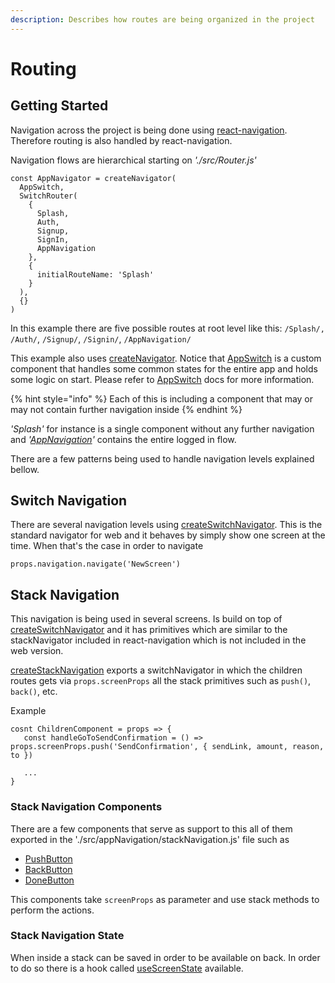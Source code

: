 ```yaml
---
description: Describes how routes are being organized in the project
---
```


# Routing

## Getting Started

Navigation across the project is being done using [react-navigation](https://reactnavigation.org/docs/en/web-support.html). Therefore routing is also handled by react-navigation.

Navigation flows are hierarchical starting on _'./src/Router.js'_

```text
const AppNavigator = createNavigator(
  AppSwitch,
  SwitchRouter(
    {
      Splash,
      Auth,
      Signup,
      SignIn,
      AppNavigation
    },
    {
      initialRouteName: 'Splash'
    }
  ),
  {}
)
```

In this example there are five possible routes at root level like this: `/Splash/,` `/Auth/`, `/Signup/`, `/Signin/`, `/AppNavigation/`

This example also uses [createNavigator](https://reactnavigation.org/docs/en/custom-navigators.html#createnavigator). Notice that [AppSwitch](routing.md) is a custom component that handles some common states for the entire app and holds some logic on start. Please refer to [AppSwitch](routing.md) docs for more information.

{% hint style="info" %}
Each of this is including a component that may or may not contain further navigation inside
{% endhint %}

_'Splash'_ for instance is a single component without any further navigation and _'_[_AppNavigation_](https://github.com/GoodDollar/GoodDAPP/tree/b00db878d6079d7a2a8a9982f3943c2707f51747/docs/dapp/components/app-navigation.md)_'_ contains the entire logged in flow.

There are a few patterns being used to handle navigation levels explained bellow.

## Switch Navigation

There are several navigation levels using [createSwitchNavigator](https://reactnavigation.org/docs/en/switch-navigator.html). This is the standard navigator for web and it behaves by simply show one screen at the time. When that's the case in order to navigate

```text
props.navigation.navigate('NewScreen')
```

## Stack Navigation

This navigation is being used in several screens. Is build on top of [createSwitchNavigator](https://reactnavigation.org/docs/en/switch-navigator.html) and it has primitives which are similar to the stackNavigator included in react-navigation which is not included in the web version.

[createStackNavigation](https://github.com/GoodDollar/GoodDAPP/tree/b00db878d6079d7a2a8a9982f3943c2707f51747/docs/dapp/components/app-navigation.md#createstacknavigator) exports a switchNavigator in which the children routes gets via `props.screenProps` all the stack primitives such as `push()`, `back()`, etc.

Example

```text
cosnt ChildrenComponent = props => {
   const handleGoToSendConfirmation = () => props.screenProps.push('SendConfirmation', { sendLink, amount, reason, to })

   ...
}
```

### Stack Navigation Components

There are a few components that serve as support to this all of them exported in the './src/appNavigation/stackNavigation.js' file such as

* [PushButton](https://github.com/GoodDollar/GoodDAPP/tree/b00db878d6079d7a2a8a9982f3943c2707f51747/docs/dapp/components/app-navigation.md#pushbutton)
* [BackButton](https://github.com/GoodDollar/GoodDAPP/tree/b00db878d6079d7a2a8a9982f3943c2707f51747/docs/dapp/components/app-navigation.md#backbutton)
* [DoneButton](https://github.com/GoodDollar/GoodDAPP/tree/b00db878d6079d7a2a8a9982f3943c2707f51747/docs/dapp/components/app-navigation.md#donebutton)

This components take `screenProps` as parameter and use stack methods to perform the actions.

### Stack Navigation State

When inside a stack can be saved in order to be available on back. In order to do so there is a hook called [useScreenState](https://github.com/GoodDollar/GoodDAPP/tree/b00db878d6079d7a2a8a9982f3943c2707f51747/docs/dapp/components/app-navigation.md#usescreenstate) available.

